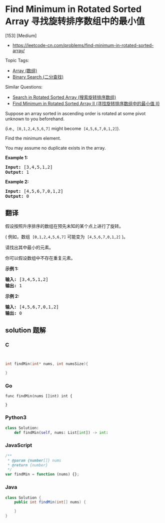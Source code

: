 # Find Minimum in Rotated Sorted Array 寻找旋转排序数组中的最小值

[153] [Medium]

- https://leetcode-cn.com/problems/find-minimum-in-rotated-sorted-array/

Topic Tags:

- [Array (数组)](https://leetcode-cn.com/tag/array/)
- [Binary Search (二分查找)](https://leetcode-cn.com/tag/binary-search/)

Similar Questions:

- [Search in Rotated Sorted Array (搜索旋转排序数组)](https://leetcode-cn.com/problems/search-in-rotated-sorted-array/)
- [Find Minimum in Rotated Sorted Array II (寻找旋转排序数组中的最小值 II)](https://leetcode-cn.com/problems/find-minimum-in-rotated-sorted-array-ii/)

Suppose an array sorted in ascending order is rotated at some pivot unknown to you beforehand.

(i.e.,  `[0,1,2,4,5,6,7]` might become  `[4,5,6,7,0,1,2]`).

Find the minimum element.

You may assume no duplicate exists in the array.

**Example 1:**

<pre><strong>Input:</strong> [3,4,5,1,2] 
<strong>Output:</strong> 1
</pre>

**Example 2:**

<pre><strong>Input:</strong> [4,5,6,7,0,1,2]
<strong>Output:</strong> 0
</pre>

## 翻译

假设按照升序排序的数组在预先未知的某个点上进行了旋转。

( 例如，数组  `[0,1,2,4,5,6,7]` 可能变为  `[4,5,6,7,0,1,2]` )。

请找出其中最小的元素。

你可以假设数组中不存在重复元素。

**示例 1:**

<pre><strong>输入:</strong> [3,4,5,1,2]
<strong>输出:</strong> 1</pre>

**示例 2:**

<pre><strong>输入:</strong> [4,5,6,7,0,1,2]
<strong>输出:</strong> 0</pre>

## solution 题解

### C

```c


int findMin(int* nums, int numsSize){

}


```

### Go

```golang
func findMin(nums []int) int {

}
```

### Python3

```python
class Solution:
    def findMin(self, nums: List[int]) -> int:
```

### JavaScript

```javascript
/**
 * @param {number[]} nums
 * @return {number}
 */
var findMin = function (nums) {};
```

### Java

```java
class Solution {
    public int findMin(int[] nums) {

    }
}
```
